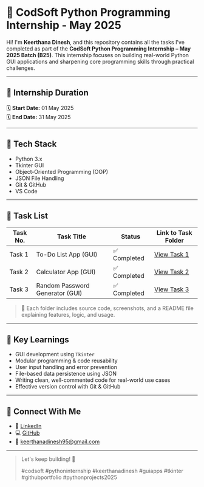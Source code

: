 # 🐍 CodSoft Python Programming Internship - May 2025

Hi! I'm **Keerthana Dinesh**, and this repository contains all the tasks I've completed as part of the **CodSoft Python Programming Internship – May 2025 Batch (B25)**. This internship focuses on building real-world Python GUI applications and sharpening core programming skills through practical challenges.

---

## 📅 Internship Duration
🗓️ **Start Date:** 01 May 2025  
🗓️ **End Date:** 31 May 2025  

---

## 🧰 Tech Stack
- Python 3.x
- Tkinter GUI
- Object-Oriented Programming (OOP)
- JSON File Handling
- Git & GitHub
- VS Code

---

## 📌 Task List

| Task No. | Task Title                        | Status        | Link to Task Folder            |
|----------|-----------------------------------|---------------|--------------------------------|
| Task 1   | To-Do List App (GUI)              | ✅ Completed   | [View Task 1](./Task1_ToDoList) |
| Task 2   | Calculator App (GUI)              | ✅ Completed   | [View Task 2](./Task2_Calculator) |
| Task 3   | Random Password Generator (GUI)   | ✅ Completed   | [View Task 3](./Task3_PasswordGen) |

> 📝 Each folder includes source code, screenshots, and a README file explaining features, logic, and usage.

---

## 🧠 Key Learnings

- GUI development using `Tkinter`
- Modular programming & code reusability
- User input handling and error prevention
- File-based data persistence using JSON
- Writing clean, well-commented code for real-world use cases
- Effective version control with Git & GitHub

---

## 🔗 Connect With Me

- 💼 [LinkedIn](https://linkedin.com/in/keerthanadinesh95)
- 💻 [GitHub](https://github.com/keerthanadinesh95)
- 📧 keerthanadinesh95@gmail.com

---

> Let's keep building! 💪  
>
> #codsoft #pythoninternship #keerthanadinesh #guiapps #tkinter #githubportfolio #pythonprojects2025
